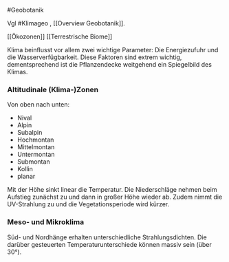 #Geobotanik 

Vgl #Klimageo , [[Overview Geobotanik]].

[[Ökozonen]] [[Terrestrische Biome]]

Klima beinflusst vor allem zwei wichtige Parameter: Die Energiezufuhr und die Wasserverfügbarkeit. Diese Faktoren sind extrem wichtig, dementsprechend ist die Pflanzendecke weitgehend ein Spiegelbild des Klimas.

### Altitudinale (Klima-)Zonen

Von oben nach unten:

- Nival
- Alpin
- Subalpin
- Hochmontan
- Mittelmontan
- Untermontan
- Submontan
- Kollin
- planar

Mit der Höhe sinkt linear die Temperatur. Die Niederschläge nehmen beim Aufstieg zunächst zu und dann in großer Höhe wieder ab. Zudem nimmt die UV-Strahlung zu und die Vegetationsperiode wird kürzer.

### Meso- und Mikroklima

Süd- und Nordhänge erhalten unterschiedliche Strahlungsdichten. Die darüber gesteuerten Temperaturunterschiede können massiv sein (über 30°).